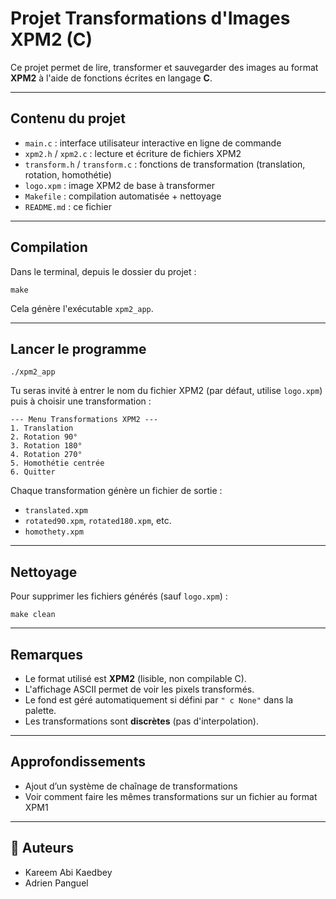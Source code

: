 # Projet Transformations d'Images XPM2 (C)

Ce projet permet de lire, transformer et sauvegarder des images au format **XPM2** à l'aide de fonctions écrites en langage **C**.

---

## Contenu du projet

- `main.c` : interface utilisateur interactive en ligne de commande
- `xpm2.h` / `xpm2.c` : lecture et écriture de fichiers XPM2
- `transform.h` / `transform.c` : fonctions de transformation (translation, rotation, homothétie)
- `logo.xpm` : image XPM2 de base à transformer
- `Makefile` : compilation automatisée + nettoyage
- `README.md` : ce fichier

---

## Compilation

Dans le terminal, depuis le dossier du projet :

    make

Cela génère l'exécutable `xpm2_app`.

---

## Lancer le programme

    ./xpm2_app

Tu seras invité à entrer le nom du fichier XPM2 (par défaut, utilise `logo.xpm`) puis à choisir une transformation :

    --- Menu Transformations XPM2 ---
    1. Translation
    2. Rotation 90°
    3. Rotation 180°
    4. Rotation 270°
    5. Homothétie centrée
    6. Quitter

Chaque transformation génère un fichier de sortie :
- `translated.xpm`
- `rotated90.xpm`, `rotated180.xpm`, etc.
- `homothety.xpm`

---

## Nettoyage

Pour supprimer les fichiers générés (sauf `logo.xpm`) :

    make clean

---

## Remarques

- Le format utilisé est **XPM2** (lisible, non compilable C).
- L'affichage ASCII permet de voir les pixels transformés.
- Le fond est géré automatiquement si défini par `" c None"` dans la palette.
- Les transformations sont **discrètes** (pas d'interpolation).

---

## Approfondissements

- Ajout d’un système de chaînage de transformations
- Voir comment faire les mêmes transformations sur un fichier au format XPM1

---

## 👥 Auteurs

- Kareem Abi Kaedbey
- Adrien Panguel
